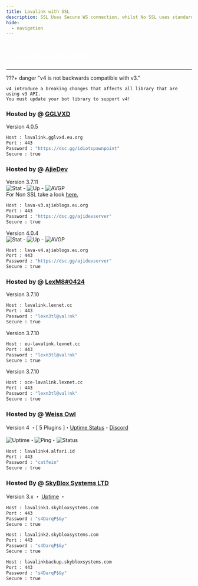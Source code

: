 ```yaml
---
title: Lavalink with SSL
description: SSL Uses Secure WS connection, whilst No SSL uses standard WS. if you want to use the SSL lavalink you need to make sure your bot uses that protocol.
hide:
  - navigation
---
```


<h1 style="font-family:Gotham SSm A;font-size: 2.0em;font-weight: 800;line-height:1.1;color: white;">Lavalink with SSL</h1>

<!-- inject image ad -->
<div data-ea-style="stickybox" class="dark horizontal" data-ea-publisher="darrennathanaelcom" data-ea-type="image"></div>

---

???+ danger "v4 is not backwards compatible with v3."

    v4 introduce a breaking changes that affects all library that are using v3 API.
    You must update your bot library to support v4!

### Hosted by @ [GGLVXD](https://dsc.gg/isp)
Version 4.0.5 <br />
```bash
Host : lavalink.gglvxd.eu.org
Port : 443
Password : "https://dsc.gg/idiotspawnpoint"
Secure : true   
```
### Hosted by @ [AjieDev](https://github.com/AjieDev)
Version 3.7.11 <br />
![Stat](https://uptime-is.darrennathanael.com/api/badge/36/status) - ![Up](https://uptime-is.darrennathanael.com/api/badge/36/uptime/12?labelSuffix=+hour) - ![AVGP](https://uptime-is.darrennathanael.com/api/badge/36/ping/12?labelSuffix=+hour) <br />
For Non SSL take a look [here.](https://lavalink.darrennathanael.com/NoSSL/lavalink-without-ssl/#hosted-by-ajiedev)
```bash
Host : lava-v3.ajieblogs.eu.org
Port : 443
Password : "https://dsc.gg/ajidevserver"
Secure : true   
```
Version 4.0.4 <br />
![Stat](https://uptime-is.darrennathanael.com/api/badge/50/status) - ![Up](https://uptime-is.darrennathanael.com/api/badge/50/uptime/12?labelSuffix=+hour) - ![AVGP](https://uptime-is.darrennathanael.com/api/badge/50/ping/12?labelSuffix=+hour) <br />
```bash
Host : lava-v4.ajieblogs.eu.org
Port : 443
Password : "https://dsc.gg/ajidevserver"
Secure : true 
```

### Hosted by @ [LexM8#0424](https://freelavalink.lexnet.cc)
Version 3.7.10
```bash
Host : lavalink.lexnet.cc
Port : 443
Password : "lexn3tl@val!nk"
Secure : true
```

Version 3.7.10
```bash
Host : eu-lavalink.lexnet.cc
Port : 443
Password : "lexn3tl@val!nk"
Secure : true
```

Version 3.7.10
```bash
Host : oce-lavalink.lexnet.cc
Port : 443
Password : "lexn3tl@val!nk"
Secure : true
```


### Hosted by @ [Weiss Owl](https://discord.alfari.id)

Version 4 ・[ 5 Plugins ]・[Uptime Status](https://kuma.alfari.id)・[Discord](https://discord.alfari.id)

![Uptime](https://status.alfari.id/api/badge/2/uptime)・![Ping](https://status.alfari.id/api/badge/2/ping)・![Status](https://status.alfari.id/api/badge/2/status)
```bash
Host : lavalink4.alfari.id
Port : 443
Password : "catfein"
Secure : true
```

### Hosted By @ [SkyBlox Systems LTD](https://skybloxsystems.com)
Version 3.x ・ [Uptime](https://uptime.skybloxsystems.com/status/backend) ・
```bash
Host : lavalink1.skybloxsystems.com
Port : 443
Password : "s4DarqP$&y"
Secure : true
```
```bash
Host : lavalink2.skybloxsystems.com
Port : 443
Password : "s4DarqP$&y"
Secure : true
```
```bash
Host : lavalinkbackup.skybloxsystems.com
Port : 443
Password : "s4DarqP$&y"
Secure : true
```

